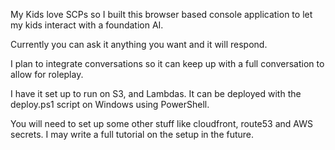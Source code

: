 My Kids love SCPs so I built this browser based console application to let my kids interact with a foundation AI.

Currently you can ask it anything you want and it will respond.

I plan to integrate conversations so it can keep up with a full conversation to allow for roleplay.

I have it set up to run on S3, and Lambdas. It can be deployed with the deploy.ps1 script on Windows using PowerShell.

You will need to set up some other stuff like cloudfront, route53 and AWS secrets. I may write a full tutorial on the setup in the future.